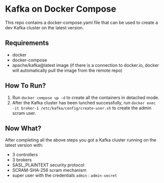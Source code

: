 # Kafka on Docker Compose

This repo contains a docker-compose.yaml file that can be used to
create a dev Kafka cluster on the latest version.

## Requirements

- docker
- docker-compose
- apache/kafka@latest image (if there is a connection to docker.io, docker will automatically pull the image from the remote repo)

## How To Run?

1. Run `docker compose up -d` to create all the containers in detached mode.
2. After the Kafka cluster has been lunched successfully, run `docker exec -it broker-1 /etc/kafka/config/create-user.sh` to create the admin scram user.

## Now What?

After completing all the above steps you got a Kafka cluster running on the latest version with:

- 3 controllers
- 3 brokers
- SASL_PLAINTEXT security protocol
- SCRAM-SHA-256 scram mechanism
- super user with the credentials `admin` : `admin-secret`
